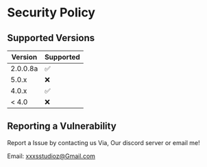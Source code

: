 # Security Policy

## Supported Versions


| Version | Supported          |
| ------- | ------------------ |
| 2.0.0.8a  | :white_check_mark: |
| 5.0.x   | :x:                |
| 4.0.x   | :white_check_mark: |
| < 4.0   | :x:                |

## Reporting a Vulnerability

Report a Issue by contacting us Via, Our discord server or email me!

Email: xxxsstudioz@Gmail.com

